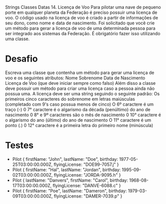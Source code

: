 Strings
Classes
Datas
14. Licença de Voo
Para pilotar uma nave de pequeno porte em qualquer planeta da Federação é preciso possuir uma licença de voo.
O código usado na licença de voo é criado a partir de informações de seu dono, como nome e data de nascimento.
Foi solicitado que você crie um método para gerar a licença de voo de uma determinada pessoa para ser integrado aos sistemas da Federação. É obrigatório fazer isso utilizando uma classe.

# Desafio
Escreva uma classe que contenha um método para gerar uma licença de voo e os seguintes atributos:
Nome
Sobrenome
Data de Nascimento
Licença de Voo (que deve iniciar sempre como falso)
Além disso a classe deve possuir um método para criar uma licença caso a pessoa ainda não possua uma. A licença deve ser uma string seguindo o seguinte padrão:
Os primeiros cinco caracteres do sobrenome em letras maiúsculas (completado com 9's caso possua menos de cinco)
O 6º caractere é um traço (-)
0 7° caractere é o algarismo da década (penúltimo) do ano de nascimento
0 8° e 9º caracteres são o mês de nascimento
0 10° caractere é o algarismo do ano (último) do ano de nascimento
O 11° caractere é um ponto (.)
0 12° caractere é a primeira letra do primeiro nome (minúscula)

# Testes
- Pilot {
    firstName: "John",
    lastName: "Doe",
    birthday: 1977-05-25T03:00:00.000Z,
    flyingLicense: "DOE99-7057.j"
}
- Pilot {
    firstName: "Hal",
    lastName: "Jordan",
    birthday: 1995-09-02T03:00:00.000Z,
    flyingLicense: "JORDA-9095.h"
}
- Pilot {
    lastName: "Danvers",
    firstName: "Carol",
    birthday: 1968-08-17T03:00:00.000Z,
    flyingLicense: "DANVE-6088.c"
}
- Pilot {
    firstName: "Poe",
    lastName: "Dameron",
    birthday: 1979-03-09T03:00:00.000Z,
    flyingLicense: "DAMER-7039.p"
}
